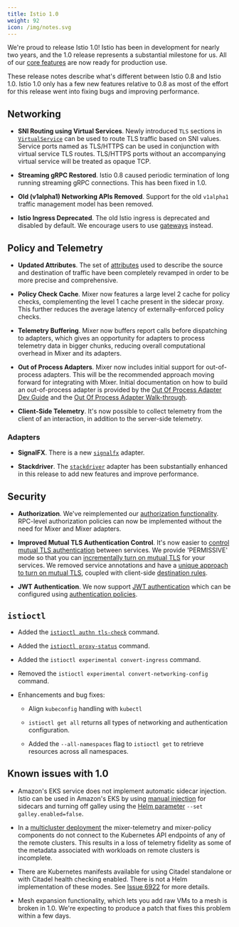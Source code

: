 ```yaml
---
title: Istio 1.0
weight: 92
icon: /img/notes.svg
---
```


We're proud to release Istio 1.0! Istio has been in development for nearly two years, and the 1.0 release represents a substantial
milestone for us. All of our [core features](/about/feature-stages/) are now ready for production use.

These release notes describe what's different between Istio 0.8 and Istio 1.0. Istio 1.0 only has a few new features
relative to 0.8 as most of the effort for this release went into fixing bugs and improving performance.

## Networking

- **SNI Routing using Virtual Services**. Newly introduced `TLS` sections in
[`VirtualService`](/docs/reference/config/istio.networking.v1alpha3/#VirtualService) can be used to route TLS traffic
based on SNI values. Service ports named as TLS/HTTPS can be used in conjunction with
virtual service TLS routes. TLS/HTTPS ports without an accompanying virtual service will be treated as opaque TCP.

- **Streaming gRPC Restored**. Istio 0.8 caused periodic termination of long running streaming gRPC connections. This has been fixed in 1.0.

- **Old (v1alpha1) Networking APIs Removed**. Support for the old `v1alpha1` traffic management model
has been removed.

- **Istio Ingress Deprecated**. The old Istio ingress is deprecated and disabled by default. We encourage users to use [gateways](/docs/concepts/traffic-management/#gateways) instead.

## Policy and Telemetry

- **Updated Attributes**. The set of [attributes](/docs/reference/config/policy-and-telemetry/attribute-vocabulary/) used to describe the source and
destination of traffic have been completely revamped in order to be more
precise and comprehensive.

- **Policy Check Cache**. Mixer now features a large level 2 cache for policy checks, complementing the level 1 cache
present in the sidecar proxy. This further reduces the average latency of externally-enforced
policy checks.

- **Telemetry Buffering**. Mixer now buffers report calls before dispatching to adapters, which gives an opportunity for
adapters to process telemetry data in bigger chunks, reducing overall computational overhead
in Mixer and its adapters.

- **Out of Process Adapters**. Mixer now includes initial support for out-of-process adapters. This will
be the recommended approach moving forward for integrating with Mixer. Initial documentation on
how to build an out-of-process adapter is provided by the
[Out Of Process Adapter Dev Guide](https://github.com/istio/istio/wiki/Mixer-Out-Of-Process-Adapter-Dev-Guide)
and the [Out Of Process Adapter Walk-through](https://github.com/istio/istio/wiki/Mixer-Out-Of-Process-Adapter-Walkthrough).

- **Client-Side Telemetry**. It's now possible to collect telemetry from the client of an interaction,
in addition to the server-side telemetry.

### Adapters

- **SignalFX**. There is a new [`signalfx`](/docs/reference/config/policy-and-telemetry/adapters/signalfx/) adapter.

- **Stackdriver**. The [`stackdriver`](/docs/reference/config/policy-and-telemetry/adapters/stackdriver/) adapter has been substantially enhanced in this
release to add new features and improve performance.

## Security

- **Authorization**. We've reimplemented our [authorization functionality](/docs/concepts/security/#authorization).
RPC-level authorization policies can now be implemented without the need for Mixer and Mixer adapters.

- **Improved Mutual TLS Authentication Control**. It's now easier to [control mutual TLS authentication](/docs/concepts/security/#authentication) between services. We provide 'PERMISSIVE' mode so that you can
[incrementally turn on mutual TLS](/docs/tasks/security/mtls-migration/) for your services.
We removed service annotations and have a [unique approach to turn on mutual TLS](/docs/tasks/security/authn-policy/),
coupled with client-side [destination rules](/docs/concepts/traffic-management/#destination-rules).

- **JWT Authentication**. We now support [JWT authentication](/docs/concepts/security/#authentication) which can
be configured using [authentication policies](/docs/concepts/security/#authentication-policies).

## `istioctl`

- Added the [`istioctl authn tls-check`](/docs/reference/commands/istioctl/#istioctl-authn-tls-check) command.

- Added the [`istioctl proxy-status`](/docs/reference/commands/istioctl/#istioctl-proxy-status) command.

- Added the `istioctl experimental convert-ingress` command.

- Removed the `istioctl experimental convert-networking-config` command.

- Enhancements and bug fixes:

    - Align `kubeconfig` handling with `kubectl`

    - `istioctl get all` returns all types of networking and authentication configuration.

    - Added the `--all-namespaces` flag to `istioctl get` to retrieve resources across all namespaces.

## Known issues with 1.0

- Amazon's EKS service does not implement automatic sidecar injection.  Istio can be used in Amazon's
  EKS by using [manual injection](/docs/setup/kubernetes/sidecar-injection/#manual-sidecar-injection) for
  sidecars and turning off galley using the [Helm parameter](/docs/setup/kubernetes/helm-install)
  `--set galley.enabled=false`.

- In a [multicluster deployment](/docs/setup/kubernetes/multicluster-install) the mixer-telemetry
  and mixer-policy components do not connect to the Kubernetes API endpoints of any of the remote
  clusters.  This results in a loss of telemetry fidelity as some of the metadata associated
  with workloads on remote clusters is incomplete.

- There are Kubernetes manifests available for using Citadel standalone or with Citadel health checking enabled.
  There is not a Helm implementation of these modes.  See [Issue 6922](https://github.com/istio/istio/issues/6922)
  for more details.

- Mesh expansion functionality, which lets you add raw VMs to a mesh is broken in 1.0. We're expecting to produce a
patch that fixes this problem within a few days.